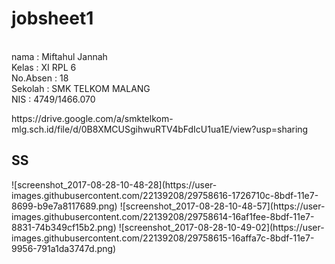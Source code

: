# jobsheet1
<p>
<br>nama : Miftahul Jannah 
<br>Kelas : XI RPL 6
<br>No.Absen : 18 
<br>Sekolah : SMK TELKOM MALANG 
<br>NIS : 4749/1466.070
</p>

<p>https://drive.google.com/a/smktelkom-mlg.sch.id/file/d/0B8XMCUSgihwuRTV4bFdIcU1ua1E/view?usp=sharing</>

<h2> SS</h2>
<p>
![screenshot_2017-08-28-10-48-28](https://user-images.githubusercontent.com/22139208/29758616-1726710c-8bdf-11e7-8699-b9e7a8117689.png)
![screenshot_2017-08-28-10-48-57](https://user-images.githubusercontent.com/22139208/29758614-16af1fee-8bdf-11e7-8831-74b349cf15b2.png)
![screenshot_2017-08-28-10-49-02](https://user-images.githubusercontent.com/22139208/29758615-16affa7c-8bdf-11e7-9956-791a1da3747d.png)
</p>
